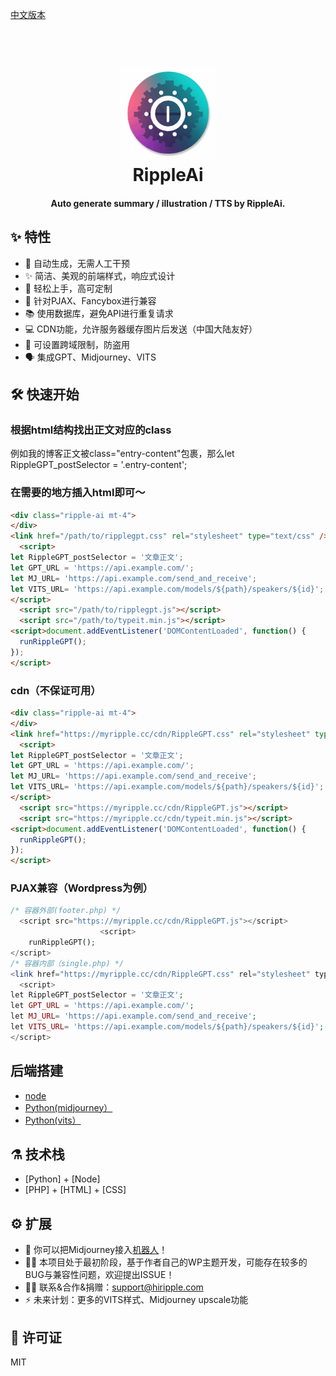 [中文版本](https://github.com/)

<h1 align="center">
  <br>
  <a href="https://hiripple.com/" alt="logo" ><img src="https://raw.githubusercontent.com/CelestialRipple/RippleAi-Summary-Illustration-TTS/main/icon-min.svg" width="150"/></a>
  <br>
  RippleAi
  <br>
</h1>
<h4 align="center">Auto generate summary / illustration / TTS by RippleAi.</h4>


## :sparkles: 特性
* 🤖 自动生成，无需人工干预
* ✨ 简洁、美观的前端样式，响应式设计
* 👋 轻松上手，高可定制
* 💾 针对PJAX、Fancybox进行兼容
* 📚 使用数据库，避免API进行重复请求
* 💻 CDN功能，允许服务器缓存图片后发送（中国大陆友好）
* 🔐 可设置跨域限制，防盗用
* 🗣️ 集成GPT、Midjourney、VITS

## :hammer_and_wrench: 快速开始 

### 根据html结构找出正文对应的class

例如我的博客正文被class="entry-content"包裹，那么let RippleGPT_postSelector = '.entry-content';

### 在需要的地方插入html即可～
```html
<div class="ripple-ai mt-4">
</div>
<link href="/path/to/ripplegpt.css" rel="stylesheet" type="text/css" />
  <script>
let RippleGPT_postSelector = '文章正文';
let GPT_URL = 'https://api.example.com/';
let MJ_URL= 'https://api.example.com/send_and_receive';
let VITS_URL= 'https://api.example.com/models/${path}/speakers/${id}';
</script>
  <script src="/path/to/ripplegpt.js"></script>
  <script src="/path/to/typeit.min.js"></script>
<script>document.addEventListener('DOMContentLoaded', function() {
  runRippleGPT();
});
</script>
```

### cdn（不保证可用）

```html
<div class="ripple-ai mt-4">
</div>
<link href="https://myripple.cc/cdn/RippleGPT.css" rel="stylesheet" type="text/css" />
  <script>
let RippleGPT_postSelector = '文章正文';
let GPT_URL = 'https://api.example.com/';
let MJ_URL= 'https://api.example.com/send_and_receive';
let VITS_URL= 'https://api.example.com/models/${path}/speakers/${id}';
</script>
  <script src="https://myripple.cc/cdn/RippleGPT.js"></script>
  <script src="https://myripple.cc/cdn/typeit.min.js"></script>
<script>document.addEventListener('DOMContentLoaded', function() {
  runRippleGPT();
});
</script>
```
### PJAX兼容（Wordpress为例）

```PHP
/* 容器外部(footer.php) */	
  <script src="https://myripple.cc/cdn/RippleGPT.js"></script>
					<script>
	runRippleGPT();
</script>
/* 容器内部（single.php) */	
<link href="https://myripple.cc/cdn/RippleGPT.css" rel="stylesheet" type="text/css" />
  <script>
let RippleGPT_postSelector = '文章正文';
let GPT_URL = 'https://api.example.com/';
let MJ_URL= 'https://api.example.com/send_and_receive';
let VITS_URL= 'https://api.example.com/models/${path}/speakers/${id}';
</script>
```

## 后端搭建
- [node](https://github.com/CelestialRipple/RippleAi-Summary-Illustration-TTS/tree/main/node-server)
- [Python(midjourney）](https://github.com/CelestialRipple/RippleAi-Summary-Illustration-TTS/tree/main/python-server)
- [Python(vits）](https://github.com/CelestialRipple/RippleAi-Summary-Illustration-TTS/tree/main/python-server/VITS-server)

## :alembic: 技术栈

* [Python] + [Node]
* [PHP] + [HTML] + [CSS]

## :gear: 扩展
- 🤖️ 你可以把Midjourney接入[机器人](https://github.com/CelestialRipple/Midjourney-bot)！
- 👶🏿 本项目处于最初阶段，基于作者自己的WP主题开发，可能存在较多的BUG与兼容性问题，欢迎提出ISSUE！
- 👍🏻 联系&合作&捐赠：support@hiripple.com
- ⚡️ 未来计划：更多的VITS样式、Midjourney upscale功能

## :scroll: 许可证

MIT
